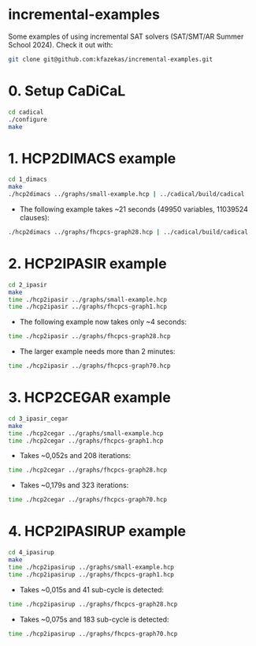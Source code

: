 # incremental-examples
Some examples of using incremental SAT solvers (SAT/SMT/AR Summer School 2024).
Check it out with:
```bash
git clone git@github.com:kfazekas/incremental-examples.git
```

# 0. Setup CaDiCaL

```bash
cd cadical
./configure
make
```

# 1. HCP2DIMACS example

```bash
cd 1_dimacs
make
./hcp2dimacs ../graphs/small-example.hcp | ../cadical/build/cadical
```
- The following example takes ~21 seconds (49950 variables, 11039524 clauses):
```bash
./hcp2dimacs ../graphs/fhcpcs-graph28.hcp | ../cadical/build/cadical
```
# 2. HCP2IPASIR example

```bash
cd 2_ipasir
make
time ./hcp2ipasir ../graphs/small-example.hcp
time ./hcp2ipasir ../graphs/fhcpcs-graph1.hcp
```
- The following example now takes only ~4 seconds:

```bash
time ./hcp2ipasir ../graphs/fhcpcs-graph28.hcp
```
- The larger example needs more than 2 minutes:

```bash
time ./hcp2ipasir ../graphs/fhcpcs-graph70.hcp
```

# 3. HCP2CEGAR example
```bash
cd 3_ipasir_cegar
make
time ./hcp2cegar ../graphs/small-example.hcp
time ./hcp2cegar ../graphs/fhcpcs-graph1.hcp
```

- Takes ~0,052s and 208 iterations:
```bash
time ./hcp2cegar ../graphs/fhcpcs-graph28.hcp
```

- Takes ~0,179s and 323 iterations:
```bash
time ./hcp2cegar ../graphs/fhcpcs-graph70.hcp
```

# 4. HCP2IPASIRUP example

```bash
cd 4_ipasirup
make
time ./hcp2ipasirup ../graphs/small-example.hcp
time ./hcp2ipasirup ../graphs/fhcpcs-graph1.hcp
```

- Takes ~0,015s and 41 sub-cycle is detected:
```bash
time ./hcp2ipasirup ../graphs/fhcpcs-graph28.hcp
```

- Takes ~0,075s and 183 sub-cycle is detected:
```bash
time ./hcp2ipasirup ../graphs/fhcpcs-graph70.hcp
```